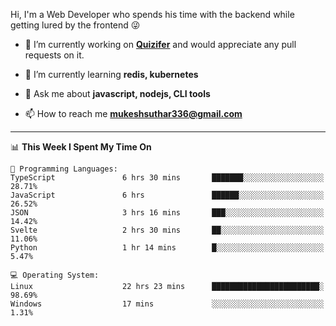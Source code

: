 Hi, I'm a Web Developer who spends his time with the backend while getting lured by the frontend 😜

- 🔭 I’m currently working on **[Quizifer](https://github.com/SutharMukesh/Quizifer/)** and would appreciate any pull requests on it.

- 🌱 I’m currently learning **redis, kubernetes**

- 💬 Ask me about **javascript, nodejs, CLI tools**

- 📫 How to reach me **mukeshsuthar336@gmail.com**

---
<!--START_SECTION:waka-->
📊 **This Week I Spent My Time On** 

```text
💬 Programming Languages: 
TypeScript               6 hrs 30 mins       ███████░░░░░░░░░░░░░░░░░░   28.71% 
JavaScript               6 hrs               ██████░░░░░░░░░░░░░░░░░░░   26.52% 
JSON                     3 hrs 16 mins       ███░░░░░░░░░░░░░░░░░░░░░░   14.42% 
Svelte                   2 hrs 30 mins       ██░░░░░░░░░░░░░░░░░░░░░░░   11.06% 
Python                   1 hr 14 mins        █░░░░░░░░░░░░░░░░░░░░░░░░   5.47%

💻 Operating System: 
Linux                    22 hrs 23 mins      ████████████████████████░   98.69% 
Windows                  17 mins             ░░░░░░░░░░░░░░░░░░░░░░░░░   1.31%

```


<!--END_SECTION:waka-->

